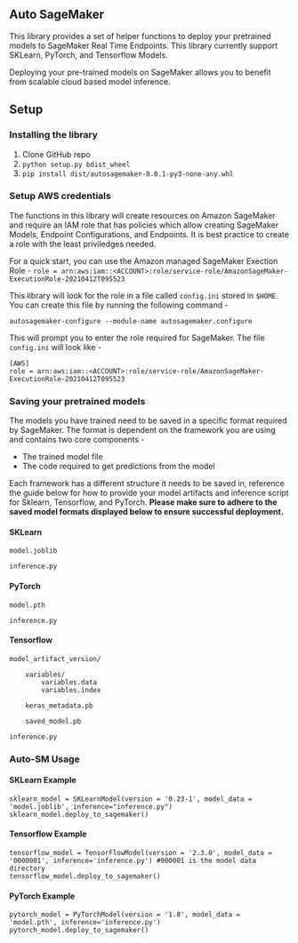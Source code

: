 ## Auto SageMaker

This library provides a set of helper functions to deploy your pretrained models to SageMaker Real Time Endpoints. This library currently support SKLearn, PyTorch, and Tensorflow Models. 

Deploying your pre-trained models on SageMaker allows you to benefit from scalable cloud based model inference. 

## Setup

### Installing the library
1. Clone GitHub repo
2. `python setup.py bdist_wheel`
3. `pip install dist/autosagemaker-0.0.1-py3-none-any.whl`

### Setup AWS credentials
The functions in this library will create resources on Amazon SageMaker and require an IAM role that has policies which allow creating SageMaker Models, Endpoint Configurations, and Endpoints. It is best practice to create a role with the least priviledges needed. 

For a quick start, you can use the Amazon managed SageMaker Exection Role - 
`role = arn:aws:iam::<ACCOUNT>:role/service-role/AmazonSageMaker-ExecutionRole-20210412T095523`

This library will look for the role in a file called `config.ini` stored in `$HOME`. You can create this file by running the following command - 

`autosagemaker-configure --module-name autosagemaker.configure`

This will prompt you to enter the role required for SageMaker. The file `config.ini` will look like - 

```
[AWS]
role = arn:aws:iam::<ACCOUNT>:role/service-role/AmazonSageMaker-ExecutionRole-20210412T095523
```

### Saving your pretrained models

The models you have trained need to be saved in a specific format required by SageMaker. The format is dependent on the framework you are using and contains two core components -
* The trained model file
* The code required to get predictions from the model

Each framework has a different structure it needs to be saved in, reference the guide below for how to provide your model artifacts and inference script for Sklearn, Tensorflow, and PyTorch. **Please make sure to adhere to the saved model formats displayed below to ensure successful deployment.**

#### SKLearn
```
model.joblib

inference.py
```
#### PyTorch
```
model.pth

inference.py
```

#### Tensorflow
```
model_artifact_version/

    variables/
        variables.data
        variables.index

    keras_metadata.pb
    
    saved_model.pb
    
inference.py
```

### Auto-SM Usage

#### SKLearn Example
```
sklearn_model = SKLearnModel(version = '0.23-1', model_data = 'model.joblib', inference="inference.py")
sklearn_model.deploy_to_sagemaker()
```

#### Tensorflow Example
```
tensorflow_model = TensorFlowModel(version = '2.3.0', model_data = '0000001', inference='inference.py') #000001 is the model data directory
tensorflow_model.deploy_to_sagemaker()
```

#### PyTorch Example
```
pytorch_model = PyTorchModel(version = '1.8', model_data = 'model.pth', inference='inference.py')
pytorch_model.deploy_to_sagemaker()
```

